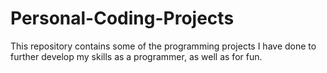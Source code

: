 # Personal-Coding-Projects
This repository contains some of the programming projects I have done to further develop my skills as a programmer, as well as for fun.
